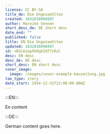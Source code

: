```yaml
---
license: CC BY-SA
title_de: Die Ungezaehlten
created: 1632838996997
author: Mareike Vennen
short_desc_de: DE short desc
date_end: ""
published: false
title: EN Die Ungezaehlten
updated: 1632838996997
id: vB2L6zopXhOqX2df7iRul
desc: EN desc
desc_de: DE desc
short_desc: EN short desc
cover_image:
  image: /images/cover-example-bauzeitung.jpg
tao_type: story
date_start: 1954-12-31T23:00:00.000Z
---
```



:::EN:::

En content

:::DE:::

German content goes here.
